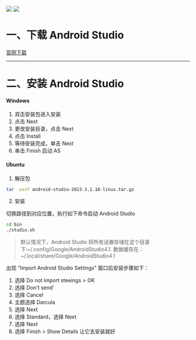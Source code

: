 ![](https://img.shields.io/badge/更新时间-2024.05.28-yellow.svg)
![](https://img.shields.io/badge/AndroidStudio-2023.3.1.18-green.svg)

#

# 一、下载 Android Studio

[官网下载](https://developer.android.com/studio?hl=zh-cn)

---

# 二、安装 Android Studio

<!-- tabs:start -->

#### **Windows**

1. 双击安装包进入安装
2. 点击 Next
3. 更改安装目录，点击 Next
4. 点击 Install
5. 等待安装完成，单击 Next
6. 单击 Finish 启动 AS

#### **Ubuntu**

1. 解压包

```bash
tar -zxvf android-studio-2023.3.1.18-linux.tar.gz
```

2. 安装

切换路径到对应位置，执行如下命令启动 Android Studio

```bash
cd bin
./studio.sh
```

> 默认情况下，Android Studio 将所有设置存储在这个目录下:~/.config/Google/AndroidStudio4.1.
> 数据缓存在：~/.local/share/Google/AndroidStudio4.1

<!-- tabs:end -->

出现 "Import Android Studio Settings" 窗口后安装步骤如下：

1. 选择 Do not import steeings > OK
2. 选择 Don't send’
3. 选择 Cancel
4. 主题选择 Darcula
5. 选择 Next
6. 选择 Standard，选择 Next
7. 选择 Next
8. 选择 Finish > Show Details 让它去安装就好

